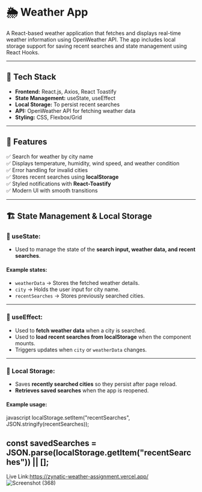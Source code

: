 # 🌦️ Weather App

A React-based weather application that fetches and displays real-time weather information using OpenWeather API. The app includes local storage support for saving recent searches and state management using React Hooks.

---

## 🚀 Tech Stack

- **Frontend:** React.js, Axios, React Toastify
- **State Management:** useState, useEffect
- **Local Storage:** To persist recent searches
- **API:** OpenWeather API for fetching weather data
- **Styling:** CSS, Flexbox/Grid

---

## 📌 Features

✅ Search for weather by city name  
✅ Displays temperature, humidity, wind speed, and weather condition  
✅ Error handling for invalid cities  
✅ Stores recent searches using **localStorage**  
✅ Styled notifications with **React-Toastify**  
✅ Modern UI with smooth transitions  

---

## 🏗️ State Management & Local Storage  

### 🔹 useState:  
- Used to manage the state of the **search input, weather data, and recent searches**.  

#### Example states:  
- `weatherData` → Stores the fetched weather details.  
- `city` → Holds the user input for city name.  
- `recentSearches` → Stores previously searched cities.  

---

### 🔹 useEffect:  
- Used to **fetch weather data** when a city is searched.  
- Used to **load recent searches from localStorage** when the component mounts.  
- Triggers updates when `city` or `weatherData` changes.  

---

### 🔹 Local Storage:  
- Saves **recently searched cities** so they persist after page reload.  
- **Retrieves saved searches** when the app is reopened.  

#### Example usage:  
javascript
localStorage.setItem("recentSearches", JSON.stringify(recentSearches));

const savedSearches = JSON.parse(localStorage.getItem("recentSearches")) || [];
-----
Live Link:https://zynatic-weather-assignment.vercel.app/
![Screenshot (368)](https://github.com/user-attachments/assets/81577be9-014a-4845-92d9-3abb95c77632)

